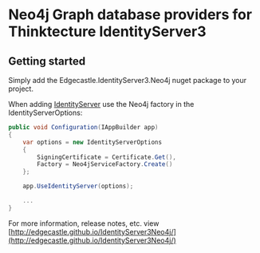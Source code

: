 # Neo4j Graph database providers for Thinktecture IdentityServer3 #

## Getting started ##
Simply add the Edgecastle.IdentityServer3.Neo4j nuget package to your project.

When adding [IdentityServer](http://github.com/identityserver/IdentityServer3) use the Neo4j factory in the IdentityServerOptions:

```csharp
public void Configuration(IAppBuilder app)
{
    var options = new IdentityServerOptions
    {
        SigningCertificate = Certificate.Get(),
        Factory = Neo4jServiceFactory.Create()
    };

    app.UseIdentityServer(options);

	...
}
```

For more information, release notes, etc. view [http://edgecastle.github.io/IdentityServer3Neo4j/](http://edgecastle.github.io/IdentityServer3Neo4j/)